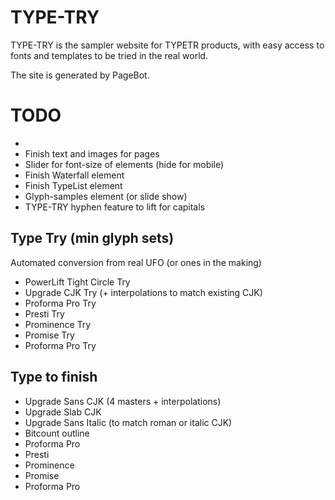 # TYPE-TRY
TYPE-TRY is the sampler website for TYPETR products, with easy access to fonts and templates to be tried in the real world. 

The site is generated by PageBot.

# TODO

* 
* Finish text and images for pages
* Slider for font-size of elements (hide for mobile)
* Finish Waterfall element
* Finish TypeList element
* Glyph-samples element (or slide show)
* TYPE-TRY hyphen feature to lift for capitals

## Type Try (min glyph sets)

Automated conversion from real UFO (or ones in the making)

* PowerLift Tight Circle Try  
* Upgrade CJK Try (+ interpolations to match existing CJK)
* Proforma Pro Try 
* Presti Try 
* Prominence Try 
* Promise Try 
* Proforma Pro Try

## Type to finish

* Upgrade Sans CJK (4 masters + interpolations)
* Upgrade Slab CJK
* Upgrade Sans Italic (to match roman or italic CJK)
* Bitcount outline
* Proforma Pro
* Presti
* Prominence
* Promise
* Proforma Pro
